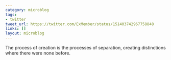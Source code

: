 ```yaml
---
category: microblog
tags:
- twitter
tweet_url: https://twitter.com/ExMember/status/151403742967758848
links: []
layout: microblog
---
```

The process of creation is the processes of separation, creating distinctions where there were none before.
